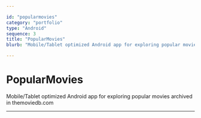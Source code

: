 ```yaml
---

id: "popularmovies"
category: "portfolio"
type: "Android"
sequence: 3
title: "PopularMovies"
blurb: "Mobile/Tablet optimized Android app for exploring popular movies archived in themoviedb.com"

---
```


# PopularMovies

Mobile/Tablet optimized Android app for exploring popular movies archived in themoviedb.com

---

